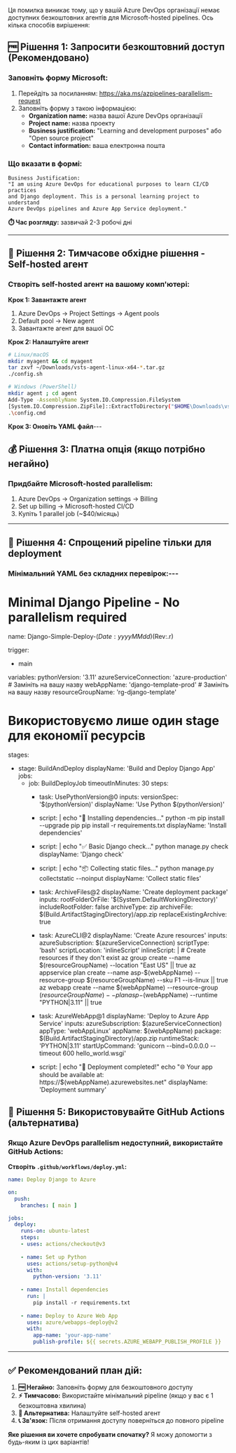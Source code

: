 

Ця помилка виникає тому, що у вашій Azure DevOps організації немає доступних безкоштовних агентів для Microsoft-hosted pipelines. Ось кілька способів вирішення:

## 🆓 **Рішення 1: Запросити безкоштовний доступ (Рекомендовано)**

### **Заповніть форму Microsoft:**
1. Перейдіть за посиланням: https://aka.ms/azpipelines-parallelism-request
2. Заповніть форму з такою інформацією:
   - **Organization name:** назва вашої Azure DevOps організації
   - **Project name:** назва проекту
   - **Business justification:** "Learning and development purposes" або "Open source project"
   - **Contact information:** ваша електронна пошта

### **Що вказати в формі:**
```
Business Justification:
"I am using Azure DevOps for educational purposes to learn CI/CD practices 
and Django deployment. This is a personal learning project to understand 
Azure DevOps pipelines and Azure App Service deployment."
```

**⏱️ Час розгляду:** зазвичай 2-3 робочі дні

---

## 🔄 **Рішення 2: Тимчасове обхідне рішення - Self-hosted агент**

### **Створіть self-hosted агент на вашому комп'ютері:**

**Крок 1: Завантажте агент**
1. Azure DevOps → Project Settings → Agent pools
2. Default pool → New agent
3. Завантажте агент для вашої ОС

**Крок 2: Налаштуйте агент**
```bash
# Linux/macOS
mkdir myagent && cd myagent
tar zxvf ~/Downloads/vsts-agent-linux-x64-*.tar.gz
./config.sh

# Windows (PowerShell)
mkdir agent ; cd agent
Add-Type -AssemblyName System.IO.Compression.FileSystem
[System.IO.Compression.ZipFile]::ExtractToDirectory("$HOME\Downloads\vsts-agent-win-x64-*.zip", "$PWD")
.\config.cmd
```

**Крок 3: Оновіть YAML файл**---

## 💰 **Рішення 3: Платна опція (якщо потрібно негайно)**

### **Придбайте Microsoft-hosted parallelism:**
1. Azure DevOps → Organization settings → Billing
2. Set up billing → Microsoft-hosted CI/CD
3. Купіть 1 parallel job (~$40/місяць)

---

## 🎯 **Рішення 4: Спрощений pipeline тільки для deployment**

### **Мінімальний YAML без складних перевірок:**---

# Minimal Django Pipeline - No parallelism required
name: Django-Simple-Deploy-$(Date:yyyyMMdd)$(Rev:.r)

trigger:
- main

variables:
  pythonVersion: '3.11'
  azureServiceConnection: 'azure-production'  # Замініть на вашу назву
  webAppName: 'django-template-prod'          # Замініть на вашу назву
  resourceGroupName: 'rg-django-template'

# Використовуємо лише один stage для економії ресурсів
stages:
- stage: BuildAndDeploy
  displayName: 'Build and Deploy Django App'
  jobs:
  - job: BuildDeployJob
    timeoutInMinutes: 30
    steps:
    - task: UsePythonVersion@0
      inputs:
        versionSpec: '$(pythonVersion)'
      displayName: 'Use Python $(pythonVersion)'

    - script: |
        echo "🐍 Installing dependencies..."
        python -m pip install --upgrade pip
        pip install -r requirements.txt
      displayName: 'Install dependencies'

    - script: |
        echo "✅ Basic Django check..."
        python manage.py check
      displayName: 'Django check'

    - script: |
        echo "📦 Collecting static files..."
        python manage.py collectstatic --noinput
      displayName: 'Collect static files'

    - task: ArchiveFiles@2
      displayName: 'Create deployment package'
      inputs:
        rootFolderOrFile: '$(System.DefaultWorkingDirectory)'
        includeRootFolder: false
        archiveType: zip
        archiveFile: $(Build.ArtifactStagingDirectory)/app.zip
        replaceExistingArchive: true

    - task: AzureCLI@2
      displayName: 'Create Azure resources'
      inputs:
        azureSubscription: $(azureServiceConnection)
        scriptType: 'bash'
        scriptLocation: 'inlineScript'
        inlineScript: |
          # Create resources if they don't exist
          az group create --name $(resourceGroupName) --location "East US" || true
          az appservice plan create --name asp-$(webAppName) --resource-group $(resourceGroupName) --sku F1 --is-linux || true
          az webapp create --name $(webAppName) --resource-group $(resourceGroupName) --plan asp-$(webAppName) --runtime "PYTHON|3.11" || true

    - task: AzureWebApp@1
      displayName: 'Deploy to Azure App Service'
      inputs:
        azureSubscription: $(azureServiceConnection)
        appType: 'webAppLinux'
        appName: $(webAppName)
        package: $(Build.ArtifactStagingDirectory)/app.zip
        runtimeStack: 'PYTHON|3.11'
        startUpCommand: 'gunicorn --bind=0.0.0.0 --timeout 600 hello_world.wsgi'

    - script: |
        echo "🎉 Deployment completed!"
        echo "🌐 Your app should be available at: https://$(webAppName).azurewebsites.net"
      displayName: 'Deployment summary'



## 🚀 **Рішення 5: Використовувайте GitHub Actions (альтернатива)**

### **Якщо Azure DevOps parallelism недоступний, використайте GitHub Actions:**

**Створіть `.github/workflows/deploy.yml`:**
```yaml
name: Deploy Django to Azure

on:
  push:
    branches: [ main ]

jobs:
  deploy:
    runs-on: ubuntu-latest
    steps:
    - uses: actions/checkout@v3
    
    - name: Set up Python
      uses: actions/setup-python@v4
      with:
        python-version: '3.11'
    
    - name: Install dependencies
      run: |
        pip install -r requirements.txt
    
    - name: Deploy to Azure Web App
      uses: azure/webapps-deploy@v2
      with:
        app-name: 'your-app-name'
        publish-profile: ${{ secrets.AZURE_WEBAPP_PUBLISH_PROFILE }}
```

---

## ✅ **Рекомендований план дій:**

1. **🆓 Негайно:** Заповніть форму для безкоштовного доступу
2. **⚡ Тимчасово:** Використайте мінімальний pipeline (якщо у вас є 1 безкоштовна хвилина)
3. **🔄 Альтернатива:** Налаштуйте self-hosted агент
4. **📞 Зв'язок:** Після отримання доступу поверніться до повного pipeline

**Яке рішення ви хочете спробувати спочатку?** Я можу допомогти з будь-яким із цих варіантів!
